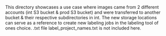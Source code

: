 This directory showcases a use case where images came from 2 different accounts (int S3 bucket & prod S3 bucket) and were transferred to another bucket & their respective subdirectories in int. The new storage locations can serve as a reference to create new labeling jobs in the labeling tool of ones choice. .txt file label_project_names.txt is not included here.
